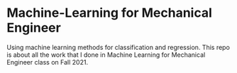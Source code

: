 # Machine-Learning for Mechanical Engineer
Using machine learning methods for classification and regression.
This repo is about all the work that I done in Machine Learning for Mechanical Engineer class on Fall 2021.
